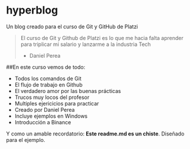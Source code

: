 # hyperblog
Un blog creado para el curso de Git y GitHub de Platzi
>El curso de Git y Github de Platzi es lo que me hacia falta aprender para triplicar mi salario y lanzarme a la industria Tech
> - Daniel Perea

##En este curso vemos de todo:
* Todos los comandos de Git
* El flujo de trabajo en Github
* El verdadero amor por las buenas prácticas
* Trucos muy locos del profesor
* Multiples ejericicios para practicar
* Creado por Daniel Perea
* Incluye ejemplos en Windows
* Introducción a Binance

Y como un amable recordatorio: **Este readme.md es un chiste**. Diseñado para el ejemplo.